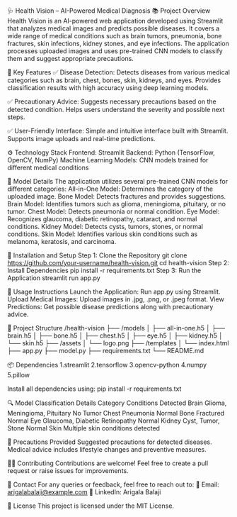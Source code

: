🩺 Health Vision – AI-Powered Medical Diagnosis
📚 Project Overview
Health Vision is an AI-powered web application developed using Streamlit that analyzes medical images and predicts possible diseases. It covers a wide range of medical conditions such as brain tumors, pneumonia, bone fractures, skin infections, kidney stones, and eye infections. The application processes uploaded images and uses pre-trained CNN models to classify them and suggest appropriate precautions.

🎯 Key Features
✅ Disease Detection:
Detects diseases from various medical categories such as brain, chest, bones, skin, kidneys, and eyes.
Provides classification results with high accuracy using deep learning models.

✅ Precautionary Advice:
Suggests necessary precautions based on the detected condition.
Helps users understand the severity and possible next steps.

✅ User-Friendly Interface:
Simple and intuitive interface built with Streamlit.
Supports image uploads and real-time predictions.

⚙️ Technology Stack
Frontend: Streamlit
Backend: Python (TensorFlow, OpenCV, NumPy)
Machine Learning Models: CNN models trained for different medical conditions

🧠 Model Details
The application utilizes several pre-trained CNN models for different categories:
All-in-One Model: Determines the category of the uploaded image.
Bone Model: Detects fractures and provides suggestions.
Brain Model: Identifies tumors such as glioma, meningioma, pituitary, or no tumor.
Chest Model: Detects pneumonia or normal condition.
Eye Model: Recognizes glaucoma, diabetic retinopathy, cataract, and normal conditions.
Kidney Model: Detects cysts, tumors, stones, or normal conditions.
Skin Model: Identifies various skin conditions such as melanoma, keratosis, and carcinoma.

🚀 Installation and Setup
Step 1: Clone the Repository
git clone https://github.com/your-username/health-vision.git
cd health-vision
Step 2: Install Dependencies
pip install -r requirements.txt
Step 3: Run the Application
streamlit run app.py

📸 Usage Instructions
Launch the Application: Run app.py using Streamlit.
Upload Medical Images: Upload images in .jpg, .png, or .jpeg format.
View Predictions: Get possible disease predictions along with precautionary advice.

📂 Project Structure
/health-vision
├── /models
│   ├── all-in-one.h5
│   ├── brain.h5
│   ├── bone.h5
│   ├── chest.h5
│   ├── eye.h5
│   ├── kidney.h5
│   └── skin.h5
├── /assets
│   └── logo.png
├── /templates
│   └── index.html
├── app.py
├── model.py
├── requirements.txt
└── README.md

📦 Dependencies
1.streamlit
2.tensorflow
3.opencv-python
4.numpy
5.pillow

Install all dependencies using:
pip install -r requirements.txt

🔍 Model Classification Details
Category	   Conditions                        Detected
Brain	       Glioma, Meningioma, Pituitary     No Tumor
Chest	       Pneumonia                         Normal
Bone	       Fractured                         Normal
Eye	         Glaucoma, Diabetic Retinopathy    Normal
Kidney	     Cyst, Tumor, Stone                Normal
Skin	       Multiple skin conditions          detected

📝 Precautions Provided
Suggested precautions for detected diseases.
Medical advice includes lifestyle changes and preventive measures.

🧑‍💻 Contributing
Contributions are welcome! Feel free to create a pull request or raise issues for improvements.

📧 Contact
For any queries or feedback, feel free to reach out to:
📩 Email: arigalabalaji@example.com
🔗 LinkedIn: Arigala Balaji

📜 License
This project is licensed under the MIT License.

